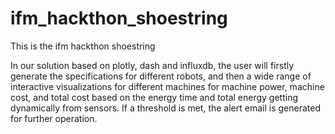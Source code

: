 # ifm_hackthon_shoestring
This is the ifm hackthon shoestring

In our solution based on plotly, dash and influxdb, the user will firstly generate the specifications for different robots, and then a wide range of interactive visualizations for different machines for machine power, machine cost, and total cost based on the energy time and total energy getting dynamically from sensors. If a threshold is met, the alert email is generated for further operation.
